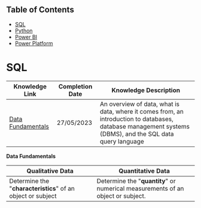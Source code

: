 ## Table of Contents
- [SQL](#SQL)
- [Python](#Python)
- [Power BI](#Power-BI)
- [Power Platform](#Power-Platform)

# SQL
| Knowledge Link | Completion Date | Knowledge Description | 
|---|---|---|
| [Data Fundamentals](data-fundamentals) | 27/05/2023 | An overview of data, what is data, where it comes from, an introduction to databases, database management systems (DBMS), and the SQL data query language|


**Data Fundamentals**

| Qualitative Data| Quantitative Data |
|---|---|
| Determine the "**characteristics**" of an object or subject | Determine the "**quantity**" or numerical measurements of an object or subject. |


